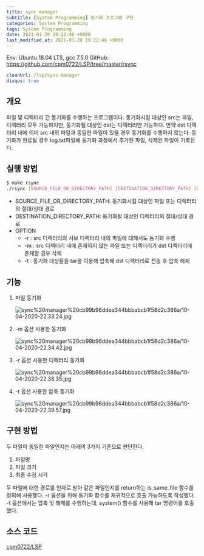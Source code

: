 ```yaml
---
title: sync manager
subtitle: [System Programming] 동기화 프로그램 구현
categories: System Programming
tags: System Programming
date: 2021-01-20 19:22:46 +0000
last_modified_at: 2021-01-20 19:22:46 +0000
---
```


Env: Ubuntu 18.04 LTS, gcc 7.5.0
GitHub: https://github.com/cpm0722/LSP/tree/master/rsync

```yaml
cleanUrl: /lsp/sync-manager
disqus: true
```

## 개요

파일 및 디렉터리 간 동기화를 수행하는 프로그램이다. 동기화시킬 대상인 src는 파일, 디렉터리 모두 가능하지만, 동기화될 대상인 dst는 디렉터리만 가능하다. 만약 dst 디렉터리 내에 이미 src 내의 파일과 동일한 파일이 있을 경우 동기화를 수행하지 않는다. 동기화가 완료될 경우 log.txt파일에 동기화 과정에서 추가된 파일, 삭제된 파일이 기록된다.

## 실행 방법

```bash
$ make rsync
./rsync [SOURCE_FILE_OR_DIRECTORY_PATH] [DESTINATION_DIRECTORY_PATH] [OPTION]
```

- SOURCE_FILE_OR_DIRECTORY_PATH: 동기화시킬 대상인 파일 또는 디렉터리의 절대/상대 경로
- DESTINATION_DIRECTORY_PATH: 동기화될 대상인 디렉터리의 절대/상대 경로
- OPTION
    - -r : src 디렉터리의 서브 디렉터리 내의 파일에 대해서도 동기화 수행
    - -m : src 디렉터리 내에 존재하지 않는 파일 또는 디렉터리가 dst 디렉터리에 존재할 경우 삭제
    - -t : 동기화 대상들을 tar을 이용해 압축해 dst 디렉터리로 전송 후 압축 해제

## 기능

1. 파일 동기화

    ![sync%20manager%20cb99b96ddea344bbbabcb1f58d2c386a/10-04-2020-22.33.24.jpg](sync%20manager%20cb99b96ddea344bbbabcb1f58d2c386a/10-04-2020-22.33.24.jpg)

2. -m 옵션 사용한 동기화

    ![sync%20manager%20cb99b96ddea344bbbabcb1f58d2c386a/10-04-2020-22.34.42.jpg](sync%20manager%20cb99b96ddea344bbbabcb1f58d2c386a/10-04-2020-22.34.42.jpg)

3. -r 옵션 사용한 디렉터리 동기화

    ![sync%20manager%20cb99b96ddea344bbbabcb1f58d2c386a/10-04-2020-22.38.35.jpg](sync%20manager%20cb99b96ddea344bbbabcb1f58d2c386a/10-04-2020-22.38.35.jpg)

4. -t 옵션 사용한 압축 동기화

    ![sync%20manager%20cb99b96ddea344bbbabcb1f58d2c386a/10-04-2020-22.39.57.jpg](sync%20manager%20cb99b96ddea344bbbabcb1f58d2c386a/10-04-2020-22.39.57.jpg)

## 구현 방법

두 파일이 동일한 파일인지는 아래의 3가지 기준으로 판단한다.

1. 파일명
2. 파일 크기
3. 최종 수정 시각

두 파일에 대한 경로를 인자로 받아 같은 파일인지를 return하는 is_same_file 함수를 정의해 사용했다. -r 옵션을 위해 동기화 함수를 재귀적으로 호출 가능하도록 작성했다. -t 옵션에서는 압축 및 해제를 수행하는데, system() 함수를 사용해 tar 명령어를 호출했다.

## 소스 코드

[cpm0722/LSP](https://github.com/cpm0722/LSP/tree/master/rsync)